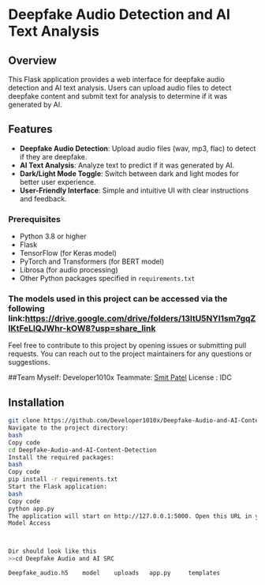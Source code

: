 
# Deepfake Audio Detection and AI Text Analysis

## Overview

This Flask application provides a web interface for deepfake audio detection and AI text analysis. Users can upload audio files to detect deepfake content and submit text for analysis to determine if it was generated by AI.

## Features

- **Deepfake Audio Detection**: Upload audio files (wav, mp3, flac) to detect if they are deepfake.
- **AI Text Analysis**: Analyze text to predict if it was generated by AI.
- **Dark/Light Mode Toggle**: Switch between dark and light modes for better user experience.
- **User-Friendly Interface**: Simple and intuitive UI with clear instructions and feedback.



### Prerequisites

- Python 3.8 or higher
- Flask
- TensorFlow (for Keras model)
- PyTorch and Transformers (for BERT model)
- Librosa (for audio processing)
- Other Python packages specified in `requirements.txt`






### The models used in this project can be accessed via the following link:https://drive.google.com/drive/folders/13ltU5NYI1sm7gqZlKtFeLlQJWhr-kOW8?usp=share_link


Feel free to contribute to this project by opening issues or submitting pull requests. You can reach out to the project maintainers for any questions or suggestions.

##Team 
Myself: Developer1010x
Teammate: [Smit Patel](https://github.com/SmitPatel-0x9)
License : IDC


## Installation


   ```bash
git clone https://github.com/Developer1010x/Deepfake-Audio-and-AI-Content-Detection.git
Navigate to the project directory:
bash
Copy code
cd Deepfake-Audio-and-AI-Content-Detection
Install the required packages:
bash
Copy code
pip install -r requirements.txt
Start the Flask application:
bash
Copy code
python app.py
The application will start on http://127.0.0.1:5000. Open this URL in your web browser to access the application.
Model Access



Dir should look like this 
>>cd Deepfake Audio and AI SRC  

Deepfake_audio.h5    model    uploads   app.py     templates

```



